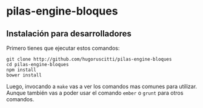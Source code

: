 pilas-engine-bloques
====================


Instalación para desarrolladores
--------------------------------

Primero tienes que ejecutar estos
comandos:

```
git clone http://github.com/hugoruscitti/pilas-engine-bloques
cd pilas-engine-bloques
npm install
bower install
```

Luego, invocando a ``make`` vas a ver los comandos mas comunes para utilizar. Aunque también vas a poder usar el comando ``ember`` o ``grunt`` para otros comandos.

